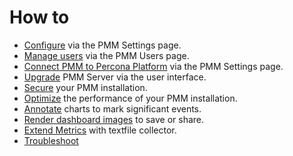 # How to

- [Configure](configure.md) via the PMM Settings page.
- [Manage users](manage-users.md) via the PMM Users page.
- [Connect PMM to Percona Platform](connect-platform.md) via the PMM Settings page.
- [Upgrade](upgrade.md) PMM Server via the user interface.
- [Secure](secure.md) your PMM installation.
- [Optimize](optimize.md) the performance of your PMM installation.
- [Annotate](annotate.md) charts to mark significant events.
- [Render dashboard images](render-dashboard-images.md) to save or share.
- [Extend Metrics](extend-metrics.md) with textfile collector.
- [Troubleshoot](troubleshoot.md)
